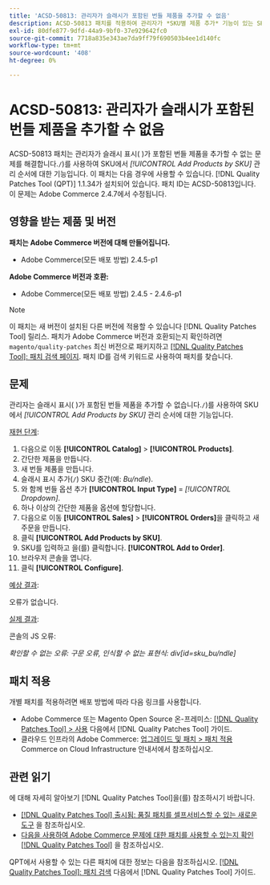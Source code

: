 ```yaml
---
title: 'ACSD-50813: 관리자가 슬래시가 포함된 번들 제품을 추가할 수 없음'
description: ACSD-50813 패치를 적용하여 관리자가 *SKU별 제품 추가* 기능이 있는 SKU의 슬래시 표시(`/`)가 포함된 번들 제품을 관리자 주문에 추가할 수 없는 Adobe Commerce 성능 문제를 해결합니다.
exl-id: 80dfe877-9dfd-44a9-9bf0-37e929642fc0
source-git-commit: 7718a835e343ae7da9ff79f690503b4ee1d140fc
workflow-type: tm+mt
source-wordcount: '408'
ht-degree: 0%

---
```


# ACSD-50813: 관리자가 슬래시가 포함된 번들 제품을 추가할 수 없음

ACSD-50813 패치는 관리자가 슬래시 표시( )가 포함된 번들 제품을 추가할 수 없는 문제를 해결합니다.`/`)를 사용하여 SKU에서 *[!UICONTROL Add Products by SKU]* 관리 순서에 대한 기능입니다. 이 패치는 다음 경우에 사용할 수 있습니다. [!DNL Quality Patches Tool (QPT)] 1.1.34가 설치되어 있습니다. 패치 ID는 ACSD-50813입니다. 이 문제는 Adobe Commerce 2.4.7에서 수정됩니다.

## 영향을 받는 제품 및 버전

**패치는 Adobe Commerce 버전에 대해 만들어집니다.**

* Adobe Commerce(모든 배포 방법) 2.4.5-p1

**Adobe Commerce 버전과 호환:**

* Adobe Commerce(모든 배포 방법) 2.4.5 - 2.4.6-p1

>[!NOTE]
>
>이 패치는 새 버전이 설치된 다른 버전에 적용할 수 있습니다 [!DNL Quality Patches Tool] 릴리스. 패치가 Adobe Commerce 버전과 호환되는지 확인하려면 `magento/quality-patches` 최신 버전으로 패키지하고 [[!DNL Quality Patches Tool]: 패치 검색 페이지](https://experienceleague.adobe.com/tools/commerce-quality-patches/index.html). 패치 ID를 검색 키워드로 사용하여 패치를 찾습니다.

## 문제

관리자는 슬래시 표시( )가 포함된 번들 제품을 추가할 수 없습니다.`/`)를 사용하여 SKU에서 *[!UICONTROL Add Products by SKU]* 관리 순서에 대한 기능입니다.

<u>재현 단계</u>:

1. 다음으로 이동 **[!UICONTROL Catalog]** > **[!UICONTROL Products]**.
1. 간단한 제품을 만듭니다.
1. 새 번들 제품을 만듭니다.
1. 슬래시 표시 추가(`/`) SKU 중간(예: *Bu/ndle*).
1. 와 함께 번들 옵션 추가 **[!UICONTROL Input Type]** = *[!UICONTROL Dropdown]*.
1. 하나 이상의 간단한 제품을 옵션에 할당합니다.
1. 다음으로 이동 **[!UICONTROL Sales]** > **[!UICONTROL Orders]**&#x200B;을 클릭하고 새 주문을 만듭니다.
1. 클릭 **[!UICONTROL Add Products by SKU]**.
1. SKU를 입력하고 을(를) 클릭합니다. **[!UICONTROL Add to Order]**.
1. 브라우저 콘솔을 엽니다.
1. 클릭 **[!UICONTROL Configure]**.

<u>예상 결과</u>:

오류가 없습니다.

<u>실제 결과</u>:

콘솔의 JS 오류:

*확인할 수 없는 오류: 구문 오류, 인식할 수 없는 표현식: div[id=sku_bu/ndle]*

## 패치 적용

개별 패치를 적용하려면 배포 방법에 따라 다음 링크를 사용합니다.

* Adobe Commerce 또는 Magento Open Source 온-프레미스: [[!DNL Quality Patches Tool] > 사용](https://experienceleague.adobe.com/docs/commerce-operations/tools/quality-patches-tool/usage.html) 다음에서 [!DNL Quality Patches Tool] 가이드.
* 클라우드 인프라의 Adobe Commerce: [업그레이드 및 패치 > 패치 적용](https://experienceleague.adobe.com/docs/commerce-cloud-service/user-guide/develop/upgrade/apply-patches.html) Commerce on Cloud Infrastructure 안내서에서 참조하십시오.

## 관련 읽기

에 대해 자세히 알아보기 [!DNL Quality Patches Tool]을(를) 참조하시기 바랍니다.

* [[!DNL Quality Patches Tool] 출시됨: 품질 패치를 셀프서비스할 수 있는 새로운 도구](/help/announcements/adobe-commerce-announcements/magento-quality-patches-released-new-tool-to-self-serve-quality-patches.md) 을 참조하십시오.
* [다음을 사용하여 Adobe Commerce 문제에 대한 패치를 사용할 수 있는지 확인 [!DNL Quality Patches Tool]](/help/support-tools/patches-available-in-qpt-tool/check-patch-for-magento-issue-with-magento-quality-patches.md) 을 참조하십시오.

QPT에서 사용할 수 있는 다른 패치에 대한 정보는 다음을 참조하십시오. [[!DNL Quality Patches Tool]: 패치 검색](https://experienceleague.adobe.com/tools/commerce-quality-patches/index.html) 다음에서 [!DNL Quality Patches Tool] 가이드.
